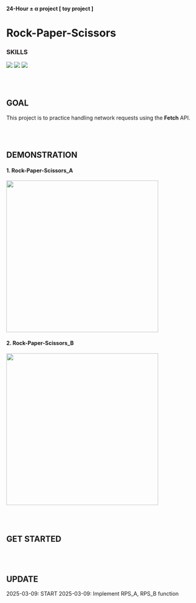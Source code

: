 #### 24-Hour ± α  project [ toy project ]
# Rock-Paper-Scissors

### SKILLS
<div>
  <img src="https://img.shields.io/badge/HTML5-E34F26?style=flat-square&logo=html5&logoColor=white">
  <img src="https://img.shields.io/badge/CSS3-1572B6?style=flat-square&logo=css3&logoColor=white">
  <img src="https://img.shields.io/badge/JavaScript-F7DF1E?style=flat-square&logo=javascript&logoColor=white">
</div>

<br><br>

## GOAL
This project is to practice handling network requests using the <b>Fetch</b> API.

<br><br>

## DEMONSTRATION

#### 1. Rock-Paper-Scissors_A
<img src="https://github.com/user-attachments/assets/dd4f277a-1d22-465d-b6c0-ac1606c16d72" height="400px">

#### 2. Rock-Paper-Scissors_B
<img src="https://github.com/user-attachments/assets/e5099346-afd7-4b71-88bb-e982b2e1b4bc" height="400px">

<br><br>

## GET STARTED

<br><br>

## UPDATE
2025-03-09: START
2025-03-09: Implement RPS_A, RPS_B function

